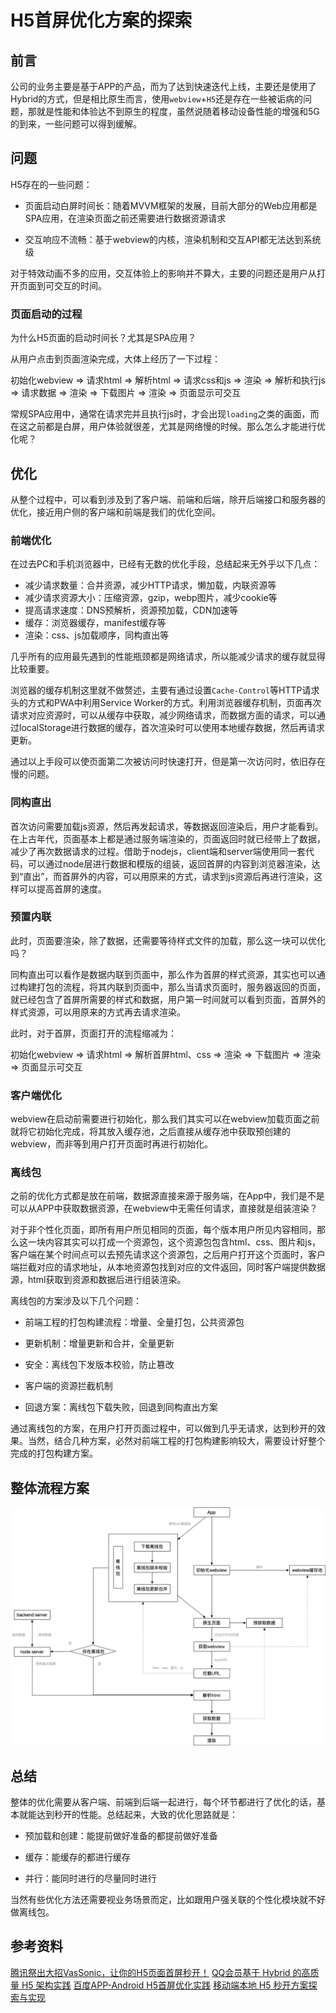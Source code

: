 # H5首屏优化方案的探索

## 前言

公司的业务主要是基于APP的产品，而为了达到快速迭代上线，主要还是使用了Hybrid的方式，但是相比原生而言，使用`webview`+`H5`还是存在一些被诟病的问题，那就是性能和体验达不到原生的程度，虽然说随着移动设备性能的增强和5G的到来，一些问题可以得到缓解。

## 问题

H5存在的一些问题：

- 页面启动白屏时间长：随着MVVM框架的发展，目前大部分的Web应用都是SPA应用，在渲染页面之前还需要进行数据资源请求

- 交互响应不流畅：基于webview的内核，渲染机制和交互API都无法达到系统级

对于特效动画不多的应用，交互体验上的影响并不算大，主要的问题还是用户从打开页面到可交互的时间。

### 页面启动的过程

为什么H5页面的启动时间长？尤其是SPA应用？

从用户点击到页面渲染完成，大体上经历了一下过程：

初始化webview => 请求html => 解析html => 请求css和js => 渲染 => 解析和执行js => 请求数据 => 渲染 => 下载图片 => 渲染 => 页面显示可交互

常规SPA应用中，通常在请求完并且执行js时，才会出现`loading`之类的画面，而在这之前都是白屏，用户体验就很差，尤其是网络慢的时候。那么怎么才能进行优化呢？

## 优化

从整个过程中，可以看到涉及到了客户端、前端和后端，除开后端接口和服务器的优化，接近用户侧的客户端和前端是我们的优化空间。

### 前端优化

在过去PC和手机浏览器中，已经有无数的优化手段，总结起来无外乎以下几点：

- 减少请求数量：合并资源，减少HTTP请求，懒加载，内联资源等
- 减少请求资源大小：压缩资源，gzip，webp图片，减少cookie等
- 提高请求速度：DNS预解析，资源预加载，CDN加速等
- 缓存：浏览器缓存，manifest缓存等
- 渲染：css、js加载顺序，同构直出等

几乎所有的应用最先遇到的性能瓶颈都是网络请求，所以能减少请求的缓存就显得比较重要。

浏览器的缓存机制这里就不做赘述，主要有通过设置`Cache-Control`等HTTP请求头的方式和PWA中利用Service Worker的方式。利用浏览器缓存机制，页面再次请求对应资源时，可以从缓存中获取，减少网络请求，而数据方面的请求，可以通过localStorage进行数据的缓存，首次渲染时可以使用本地缓存数据，然后再请求更新。

通过以上手段可以使页面第二次被访问时快速打开，但是第一次访问时，依旧存在慢的问题。

### 同构直出

首次访问需要加载js资源，然后再发起请求，等数据返回渲染后，用户才能看到。在上古年代，页面基本上都是通过服务端渲染的，页面返回时就已经带上了数据，减少了再次数据请求的过程。借助于nodejs，client端和server端使用同一套代码，可以通过node层进行数据和模版的组装，返回首屏的内容到浏览器渲染，达到“直出”，而首屏外的内容，可以用原来的方式，请求到js资源后再进行渲染，这样可以提高首屏的速度。

### 预置内联

此时，页面要渲染，除了数据，还需要等待样式文件的加载，那么这一块可以优化吗？

同构直出可以看作是数据内联到页面中，那么作为首屏的样式资源，其实也可以通过构建打包的流程，将其内联到页面中，那么当请求页面时，服务器返回的页面，就已经包含了首屏所需要的样式和数据，用户第一时间就可以看到页面，首屏外的样式资源，可以用原来的方式再去请求渲染。

此时，对于首屏，页面打开的流程缩减为：

初始化webview => 请求html => 解析首屏html、css => 渲染 => 下载图片 => 渲染 => 页面显示可交互

### 客户端优化

webview在启动前需要进行初始化，那么我们其实可以在webview加载页面之前就将它初始化完成，将其放入缓存池，之后直接从缓存池中获取预创建的webview，而非等到用户打开页面时再进行初始化。

### 离线包

之前的优化方式都是放在前端，数据源直接来源于服务端，在App中，我们是不是可以从APP中获取数据资源，在webview中无需任何请求，直接就是组装渲染？

对于非个性化页面，即所有用户所见相同的页面，每个版本用户所见内容相同，那么这一块内容其实可以打成一个资源包，这个资源包包含html、css、图片和js，客户端在某个时间点可以去预先请求这个资源包，之后用户打开这个页面时，客户端拦截对应的请求地址，从本地资源包找到对应的文件返回，同时客户端提供数据源，html获取到资源和数据后进行组装渲染。

离线包的方案涉及以下几个问题：

- 前端工程的打包构建流程：增量、全量打包，公共资源包

- 更新机制：增量更新和合并，全量更新

- 安全：离线包下发版本校验，防止篡改

- 客户端的资源拦截机制

- 回退方案：离线包下载失败，回退到同构直出方案

通过离线包的方案，在用户打开页面过程中，可以做到几乎无请求，达到秒开的效果。当然，结合几种方案，必然对前端工程的打包构建影响较大，需要设计好整个完成的打包构建方案。

## 整体流程方案

![整体流程方案](./assets/整体流程方案.png)

## 总结

整体的优化需要从客户端、前端到后端一起进行，每个环节都进行了优化的话，基本就能达到秒开的性能。总结起来，大致的优化思路就是：

- 预加载和创建：能提前做好准备的都提前做好准备

- 缓存：能缓存的都进行缓存

- 并行：能同时进行的尽量同时进行

当然有些优化方法还需要视业务场景而定，比如跟用户强关联的个性化模块就不好做离线包。

## 参考资料

[腾讯祭出大招VasSonic，让你的H5页面首屏秒开！](https://mp.weixin.qq.com/s?__biz=MzA3NTYzODYzMg==&mid=2653579269&idx=2&sn=bb9822d2cd9b0dc79134bd9990220571&chksm=84b3ba02b3c43314aeb54375f3e729fcef5495ab39a64c94719e218f28caa1fc4dde50f7c92d&mpshare=1&scene=23&srcid=0825CYa3KqzW532zZLQwVnnH%23rd)
[QQ会员基于 Hybrid 的高质量 H5 架构实践](https://mp.weixin.qq.com/s?__biz=MzA3NTYzODYzMg==&mid=2653579229&idx=2&sn=39bb897885791bf35147e4891624da38&chksm=84b3b5dab3c43ccc4ce034b67dbfb459db158999951953dc29f0f78f62d169f39de7f15b702d&mpshare=1&scene=23&srcid=0825igdu2RvKu7gPFF5FjESH%23rd)
[百度APP-Android H5首屏优化实践](https://mp.weixin.qq.com/s/AqQgDB-0dUp2ScLkqxbLZg)
[移动端本地 H5 秒开方案探索与实现](https://www.cnblogs.com/qcloud1001/p/9167371.html)